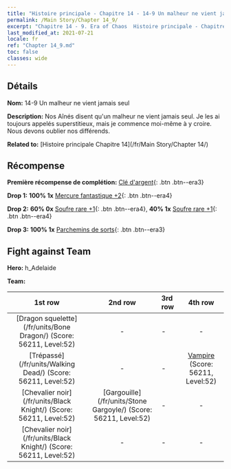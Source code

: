```yaml
---
title: "Histoire principale - Chapitre 14 - 14-9 Un malheur ne vient jamais seul"
permalink: /Main Story/Chapter 14_9/
excerpt: "Chapitre 14 - 9. Era of Chaos  Histoire principale - Chapitre 14_9. 14-9 Un malheur ne vient jamais seul"
last_modified_at: 2021-07-21
locale: fr
ref: "Chapter 14_9.md"
toc: false
classes: wide
---
```


## Détails

 **Nom:** 14-9 Un malheur ne vient jamais seul

 **Description:** Nos Aînés disent qu'un malheur ne vient jamais seul. Je les ai toujours appelés superstitieux, mais je commence moi-même à y croire. Nous devons oublier nos différends.

 **Related to:** [Histoire principale Chapitre 14](/fr/Main Story/Chapter 14/)

## Récompense

 **Première récompense de complétion:** [Clé d'argent](/ItemsFR/con_693/){: .btn .btn--era3}

 **Drop 1:** **100% 1x** [Mercure fantastique +2](/ItemsFR/mat_49/){: .btn .btn--era4}

 **Drop 2:** **60% 0x** [Soufre rare +1](/ItemsFR/mat_43/){: .btn .btn--era4}, **40% 1x** [Soufre rare +1](/ItemsFR/mat_43/){: .btn .btn--era4}

 **Drop 3:** **100% 1x** [Parchemins de sorts](/ItemsFR/con_694/){: .btn .btn--era3}


## Fight against Team
 **Hero:** h_Adelaide

 **Team:**


  | 1st row | 2nd row | 3rd row | 4th row |
  |:----:|:----:|:----|:----:|
  | [Dragon squelette](/fr/units/Bone Dragon/) (Score: 56211, Level:52)  | - | - | - |
  | [Trépassé](/fr/units/Walking Dead/) (Score: 56211, Level:52)  | - | - | [Vampire](/fr/units/Vampire/) (Score: 56211, Level:52)  |
  | [Chevalier noir](/fr/units/Black Knight/) (Score: 56211, Level:52)  | [Gargouille](/fr/units/Stone Gargoyle/) (Score: 56211, Level:52)  | - | - |
  | [Chevalier noir](/fr/units/Black Knight/) (Score: 56211, Level:52)  | - | - | - |



